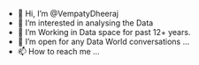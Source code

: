 - 👋 Hi, I’m @VempatyDheeraj
- 👀 I’m interested in analysing the Data
- 🌱 I’m Working in Data space for past 12+ years.
- 💞️ I’m open for any Data World conversations ...
- 📫 How to reach me ...

<!---
VempatyDheeraj/VempatyDheeraj is a ✨ special ✨ repository because its `README.md` (this file) appears on your GitHub profile.
You can click the Preview link to take a look at your changes.
--->
